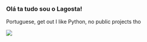 ### Olá ta tudo sou o Lagosta!
Portuguese, get out
I like Python, no public projects tho

![](https://komarev.com/ghpvc/?username=your-github-username)
